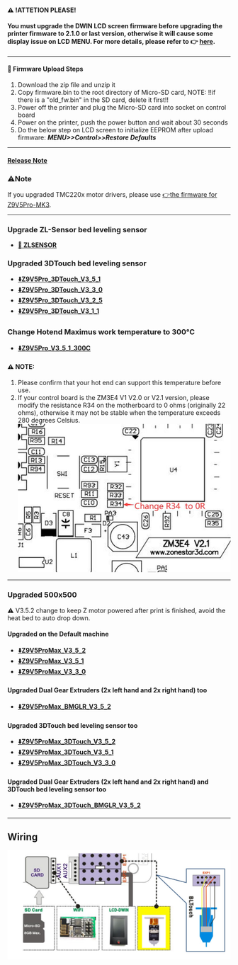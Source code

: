 #### :warning: !ATTETION PLEASE! 
#### You must upgrade the DWIN LCD screen firmware before upgrading the printer firmware to 2.1.0 or last version, otherwise it will cause some display issue on LCD MENU. For more details, please refer to :point_right: [**here**](https://github.com/ZONESTAR3D/Upgrade-kit-guide/tree/main/TFT-LCD/LCD-DWIN). 

----
#### :green_book: Firmware Upload Steps
1. Download the zip file and unzip it
2. Copy firmware.bin to the root directory of Micro-SD card, 
NOTE: !!if there is a "old_fw.bin" in the SD card, delete it first!!
3. Power off the printer and plug the Micro-SD card into socket on control board
4. Power on the printer, push the power button and wait about 30 seconds
5. Do the below step on LCD screen to initialize EEPROM after upload firmware:  ***MENU>>Control>>Restore Defaults***

----
#### [Release Note](https://github.com/ZONESTAR3D/Firmware/tree/master/Z9/Z9V5/bin/Z9V5Pro/beta)
### :warning:Note
If you upgraded TMC220x motor drivers, please use [:point_right:the firmware for Z9V5Pro-MK3](https://github.com/ZONESTAR3D/Firmware/tree/master/Z9/Z9V5/bin/Z9V5Pro-MK3/customized).

-----
### Upgrade ZL-Sensor bed leveling sensor 
- **[:file_folder: ZLSENSOR](./ZLSENSOR/readme.md)**

### Upgraded 3DTouch bed leveling sensor 
- **[:arrow_down:Z9V5Pro_3DTouch_V3_5_1](./Z9V5Pro_3DTouch_V3_5_1.zip)**
- **[:arrow_down:Z9V5Pro_3DTouch_V3_3_0](./Z9V5Pro_3DTouch_V3_3_0.zip)**
- **[:arrow_down:Z9V5Pro_3DTouch_V3_2_5](./Z9V5Pro_3DTouch_V3_2_5.zip)**
- **[:arrow_down:Z9V5Pro_3DTouch_V3_1_1](./Z9V5Pro_3DTouch_V3_1_1.zip)**

### Change Hotend Maximus work temperature to 300℃ 
- **[:arrow_down:Z9V5Pro_V3_5_1_300C](./Z9V5Pro_V3_5_1_300C.zip)**     
#### :warning: NOTE:
1. Please confirm that your hot end can support this temperature before use.
2. If your control board is the ZM3E4 V1 V2.0 or V2.1 version, please modify the resistance R34 on the motherboard to 0 ohms (originally 22 ohms), otherwise it may not be stable when the temperature exceeds 280 degrees Celsius.     
![](./R34.jpg)

-----
### Upgraded 500x500
:warning: V3.5.2 change to keep Z motor powered after print is finished, avoid the heat bed to auto drop down.
#### Upgraded on the Default machine
- **[:arrow_down:Z9V5ProMax_V3_5_2](./Z9V5ProMax_V3_5_2.zip)**
- **[:arrow_down:Z9V5ProMax_V3_5_1](./Z9V5ProMax_V3_5_1.zip)**
- **[:arrow_down:Z9V5ProMax_V3_3_0](./Z9V5ProMax_V3_3_0.zip)**
#### Upgraded Dual Gear Extruders (2x left hand and 2x right hand) too
- **[:arrow_down:Z9V5ProMax_BMGLR_V3_5_2](./Z9V5ProMax_BMGLR_V3_5_2.zip)**
#### Upgraded 3DTouch bed leveling sensor too
- **[:arrow_down:Z9V5ProMax_3DTouch_V3_5_2](./Z9V5ProMax_3DTouch_V3_5_2.zip)**
- **[:arrow_down:Z9V5ProMax_3DTouch_V3_5_1](./Z9V5ProMax_3DTouch_V3_5_1.zip)**
- **[:arrow_down:Z9V5ProMax_3DTouch_V3_3_0](./Z9V5ProMax_3DTouch_V3_3_0.zip)**
#### Upgraded Dual Gear Extruders (2x left hand and 2x right hand) and 3DTouch bed leveling sensor too
- **[:arrow_down:Z9V5ProMax_3DTouch_BMGLR_V3_5_2](./Z9V5ProMax_3DTouch_BMGLR_V3_5_2.zip)**

-----
## Wiring
![](./Z9V5Pro%2B3DTouch_wiring.jpg)

